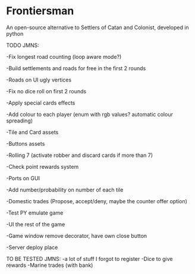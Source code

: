 # Frontiersman
An open-source alternative to Settlers of Catan and Colonist, developed in python

TODO JMNS:

-Fix longest road counting (loop aware mode?)

-Build settlements and roads for free in the first 2 rounds

-Roads on UI ugly vertices

-Fix no dice roll on first 2 rounds

-Apply special cards effects

-Add colour to each player (enum with rgb values? automatic colour spreading)

-Tile and Card assets

-Buttons assets

-Rolling 7 (activate robber and discard cards if more than 7)

-Check point rewards system

-Ports on GUI

-Add number/probability on number of each tile

-Domestic trades (Propose, accept/deny, maybe the counter offer option)


-Test PY emulate game

-UI the rest of the game

-Game window remove decorator, have own close button

-Server deploy place


TO BE TESTED JMNS:
-a lot of stuff I forgot to register
-Dice to give rewards
-Marine trades (with bank)
